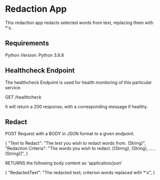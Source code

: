 # Redaction App

This redaction app redacts selected words from text, replacing them with *'s. 

## Requirements

Python Version: Python 3.8.8

## Healthcheck Endpoint

The healthcheck Endpoint is used for health monitoring of this particular service.

GET /healthcheck

It will return a 200 response, with a corresponding message if healthy.

## Redact 

POST Request with a BODY in JSON format to a given endpoint.

{
    "Text to Redact": "The text you wish to redact words from. (String)",
    "Redaction Criteria": "The words you wish to redact. [(String), (String), ... , (String)]",
}

RETURNS the following body content as 'application/json'

{
    "RedactedText": "The redacted text; criterion words replaced with *'s",
}

